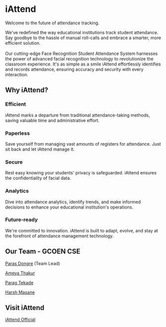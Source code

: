 # iAttend

Welcome to the future of attendance tracking. 

We've redefined the way educational institutions track student attendance.
             Say goodbye to the hassle of manual roll-calls
            and embrace a smarter, more efficient solution.  <br /> <br />
            Our cutting-edge Face Recognition Student Attendance System
            harnesses the power of advanced facial recognition technology to revolutionize the classroom experience.
             It's as simple as a smile iAttend effortlessly identifies and records attendance, ensuring accuracy and security with every interaction.

    

## Why iAttend? 

### Efficient

iAttend marks a departure from traditional attendance-taking methods, saving valuable time and administrative effort.

### Paperless

Save yourself from managing vast amounts of registers for attendance. Just sit back and let iAttend manage it.

### Secure

Rest easy knowing your students' privacy is safeguarded. iAttend ensures the confidentiality of facial data.

### Analytics 

Dive into attendance analytics, identify trends, and make informed decisions to enhance your educational institution's operations.

### Future-ready

We're committed to innovation. iAttend is built to adapt, evolve, and stay at the forefront of attendance management technology.
<br/>

## Our Team - GCOEN CSE

[Paras Dongre](https://github.com/THEPHD1331) (Team Lead)

[Ameya Thakur](https://github.com/Ameya21885)

[Parag Tekade](https://github.com/ParagTekade)

[Harsh Masane]()


## Visit iAttend

[iAttend Official](https://iattend.vercel.app)
